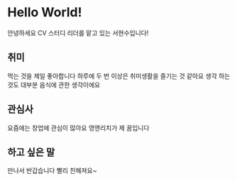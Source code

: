 # Hello World!
안녕하세요 
CV 스터디 리더를 맡고 있는 서현수입니다!

## 취미
먹는 것을 제일 좋아합니다
하루에 두 번 이상은 취미생활을 즐기는 것 같아요
생각 하는 것도 대부분 음식에 관한 생각이에요

## 관심사
요즘에는 창업에 관심이 많아요
영앤리치가 제 꿈입니다

## 하고 싶은 말 
만나서 반갑습니다
빨리 친해져요~
